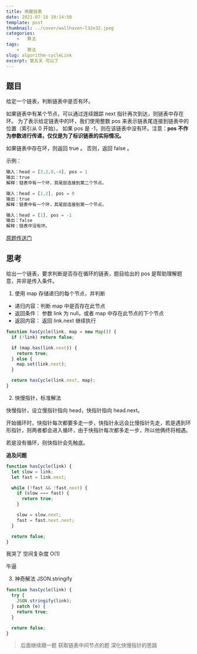 ```yaml
---
title: 唤醒链表
date: 2021-07-16 10:14:50
template: post
thumbnail: ../cover/wallhaven-l32e32.jpeg
categories:
	-	算法
tags: 
	-	算法
slug: algorithm-cycleLink
excerpt: 第五天 可以了
---
```


## 题目

给定一个链表，判断链表中是否有环。

如果链表中有某个节点，可以通过连续跟踪 next 指针再次到达，则链表中存在环。 为了表示给定链表中的环，我们使用整数 pos 来表示链表尾连接到链表中的位置（索引从 0 开始）。 如果 pos 是 -1，则在该链表中没有环。注意：**pos 不作为参数进行传递，仅仅是为了标识链表的实际情况。**

如果链表中存在环，则返回 true 。 否则，返回 false 。

示例：

```js
输入：head = [3,2,0,-4], pos = 1
输出：true
解释：链表中有一个环，其尾部连接到第二个节点。
```

```js
输入：head = [1,2], pos = 0
输出：true
解释：链表中有一个环，其尾部连接到第一个节点。
```

```js
输入：head = [1], pos = -1
输出：false
解释：链表中没有环。
```

[原题传送门](https://leetcode-cn.com/problems/linked-list-cycle/submissions/)

## 思考

给出一个链表，要求判断是否存在循环的链表，题目给出的 pos 是帮助理解题意，并非是传入条件。

1. 使用 map 存储递归的每个节点，并判断

- 递归内容：判断 map 中是否存在此节点
- 返回条件： 参数 link 为 null，或者 map 中存在此节点的下个节点
- 返回内容： 返回 link.next 继续执行

```js
function hasCycle(link, map = new Map()) {
  if (!link) return false;

  if (map.has(link.next)) {
    return true;
  } else {
    map.set(link.next);
  }

  return hasCycle(link.next, map);
}
```

2. 快慢指针，标准解法

快慢指针，设立慢指针指向 head，快指针指向 head.next。

开始循环时，快指针每次都要多走一步，快指针永远会比慢指针先走，若是遇到环形指针，则两者都会进入循环，由于快指针每次都多走一步，所以他俩终将相遇。

若是没有循环，则快指针会先触底。

**追及问题**

```js
function hasCycle(link) {
  let slow = link;
  let fast = link.next;

  while (!fast && !fast.next) {
    if (slow === fast) {
      return true;
    }

    slow = slow.next;
    fast = fast.next.next;
  }

  return false;
}
```

我哭了 空间复杂度 O(1)

牛逼

3. 神奇解法 JSON.stringify

```js
function hasCycle(link) {
  try {
    JSON.stringify(link);
  } catch (e) {
    return true;
  }

  return false;
}
```

> 后面继续跟一题 获取链表中间节点的题 深化快慢指针的思路
